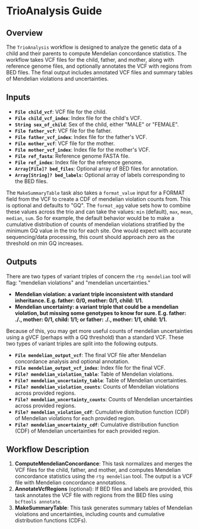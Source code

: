 # TrioAnalysis Guide

## Overview
The `TrioAnalysis` workflow is designed to analyze the genetic data of a child and their parents to compute Mendelian concordance statistics. The workflow takes VCF files for the child, father, and mother, along with reference genome files, and optionally annotates the VCF with regions from BED files. The final output includes annotated VCF files and summary tables of Mendelian violations and uncertainties.

## Inputs
- **`File child_vcf`**: VCF file for the child.
- **`File child_vcf_index`**: Index file for the child's VCF.
- **`String sex_of_child`**: Sex of the child, either "MALE" or "FEMALE".
- **`File father_vcf`**: VCF file for the father.
- **`File father_vcf_index`**: Index file for the father's VCF.
- **`File mother_vcf`**: VCF file for the mother.
- **`File mother_vcf_index`**: Index file for the mother's VCF.
- **`File ref_fasta`**: Reference genome FASTA file.
- **`File ref_index`**: Index file for the reference genome.
- **`Array[File]? bed_files`**: Optional array of BED files for annotation.
- **`Array[String]? bed_labels`**: Optional array of labels corresponding to the BED files.

The `MakeSummaryTable` task also takes a `format_value` input for a FORMAT field from the VCF to create a CDF of mendelian violation counts from. This is optional and defaults to "GQ". The `format_agg` value sets how to combine these values across the trio and can take the values: `min` (default), `max`, `mean`, `median`, `sum`. So for example, the default behavior would be to make a cumulative distribution of counts of mendelian violations stratified by the minimum GQ value in the trio for each site. One would expect with accurate sequencing/data processing, this count should approach zero as the threshold on min GQ increases. 

## Outputs
There are two types of variant triples of concern the `rtg mendelian` tool will flag: "mendelian violations" and "mendelian uncertainties."

* **Mendelian violation: a variant triple inconsistent with standard inheritance. E.g. father: 0/0, mother: 0/1, child: 1/1.**
* **Mendelian uncertainty: a variant triple that could be a mendelian violation, but missing some genotypes to know for sure. E.g. father: ./., mother: 0/1, child: 1/1; or father: ./., mother: 1/1, child: 1/1.**

Because of this, you may get more useful counts of mendelian uncertainties using a gVCF (perhaps with a GQ threshold) than a standard VCF. These two types of variant triples are split into the following outputs.

- **`File mendelian_output_vcf`**: The final VCF file after Mendelian concordance analysis and optional annotation.
- **`File mendelian_output_vcf_index`**: Index file for the final VCF.
- **`File? mendelian_violation_table`**: Table of Mendelian violations.
- **`File? mendelian_uncertainty_table`**: Table of Mendelian uncertainties.
- **`File? mendelian_violation_counts`**: Counts of Mendelian violations across provided regions.
- **`File? mendelian_uncertainty_counts`**: Counts of Mendelian uncertainties across provided regions.
- **`File? mendelian_violation_cdf`**: Cumulative distribution function (CDF) of Mendelian violations for each provided region.
- **`File? mendelian_uncertainty_cdf`**: Cumulative distribution function (CDF) of Mendelian uncertainties for each provided region.

## Workflow Description
1. **ComputeMendelianConcordance**: This task normalizes and merges the VCF files for the child, father, and mother, and computes Mendelian concordance statistics using the `rtg mendelian` tool. The output is a VCF file with Mendelian concordance annotations.
2. **AnnotateVcfRegions** (optional): If BED files and labels are provided, this task annotates the VCF file with regions from the BED files using `bcftools annotate`.
3. **MakeSummaryTable**: This task generates summary tables of Mendelian violations and uncertainties, including counts and cumulative distribution functions (CDFs).
